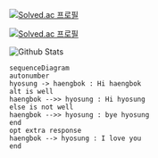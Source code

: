 [![Solved.ac
프로필](http://mazassumnida.wtf/api/v2/generate_badge?boj=melon940925)](https://solved.ac/melon940925)



[![Solved.ac
프로필](http://mazassumnida.wtf/api/mini/generate_badge?boj=melon940925)](https://solved.ac/melon940925)



![Github Stats](https://github-readme-stats.vercel.app/api?username=hyosyung&show_icons=true)

```mermaid
sequenceDiagram
autonumber
hyosung -> haengbok : Hi haengbok
alt is well
haengbok -->> hyosung : Hi hyosung
else is not well
haengbok -->> hyosung : bye hyosung
end
opt extra response
haengbok --> hyosung : I love you
end
```
